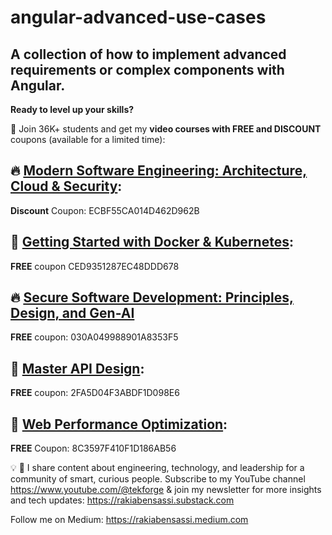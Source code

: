 
# angular-advanced-use-cases

A collection of how to implement advanced requirements or complex components with Angular.
-----

**Ready to level up your skills?**

🎁 Join 36K+ students and get my **video courses with FREE and DISCOUNT** coupons (available for a limited time):

## 🔥 [Modern Software Engineering: Architecture, Cloud & Security](https://www.udemy.com/course/software-security-gen-ai/?couponCode=ECBF55CA014D462D962B):
**Discount** Coupon: ECBF55CA014D462D962B

## 🐳 [Getting Started with Docker & Kubernetes](https://www.udemy.com/course/kubernetes-docker-practical-guide/?couponCode=CED9351287EC48DDD678):
**FREE** coupon CED9351287EC48DDD678

## 🔥 [Secure Software Development: Principles, Design, and Gen-AI](https://www.udemy.com/course/software-security-gen-ai/?couponCode=030A049988901A8353F5)
**FREE** coupon: 030A049988901A8353F5

## 💯 [Master API Design](https://www.udemy.com/course/master-api-design-authentication-and-authorization/?couponCode=2FA5D04F3ABDF1D098E6):
**FREE** coupon: 2FA5D04F3ABDF1D098E6

## 🚀 [Web Performance Optimization](https://www.udemy.com/course/identify-and-fix-javascript-memory-leaks/?couponCode=8C3597F410F1D186AB56):
**FREE** Coupon: 8C3597F410F1D186AB56

💡 🧠  I share content about engineering, technology, and leadership for a community of smart, curious people. Subscribe to my YouTube channel https://www.youtube.com/@tekforge & join my newsletter for more insights and tech updates: https://rakiabensassi.substack.com

Follow me on Medium: https://rakiabensassi.medium.com
